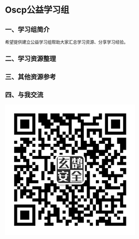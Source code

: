 # Oscp公益学习组
## 一、学习组简介
希望提供建立公益学习组帮助大家汇总学习资源、分享学习经验。
## 二、学习资源整理

## 三、其他资源参考

## 四、与我交流
![wechart](img/wechart.jpg)
